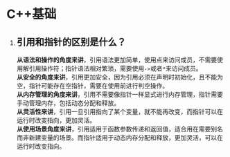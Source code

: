 # C++基础

1.  ## 引用和指针的区别是什么？

    **从语法和操作的角度来讲**，引用语法更加简单，使用点来访问成员，不需要使用解引用操作符；指针语法相对繁琐，需要使用`->`或者`*`来访问成员。\
    **从安全的角度来讲**，引用更加安全，因为引用必须在声明时初始化，且不能为空，指针可能存在空指针，需要在使用前进行判空操作。\
    **从内存管理的角度来讲**，引用不需要像指针一样显式进行内存管理，指针需要手动管理内存，包括动态分配和释放。\
    **从灵活性来讲**，引用一旦引用指向了某个变量，就不能再改变，而指针可以在运行时改变指向，更加灵活。\
    **从使用场景角度来讲**，引用适用于函数参数传递和返回值，适合用在需要别名而非新建变量的场景。而指针适用于动态内存分配和释放，更加灵活，可以在运行时改变指向。

